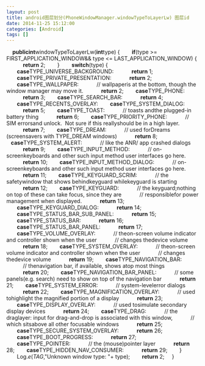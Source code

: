 ```yaml
---
layout: post
title: android图层划分(PhoneWindowManager.windowTypeToLayerLw) 图层id
date: 2014-11-25 15:12:00
categories: [Android]
tags: []
---
```


    **publicint**windowTypeToLayerLw(**int**type) {
       **if**(type >= FIRST_APPLICATION_WINDOW&& type <= LAST_APPLICATION_WINDOW) {
           **return** 2;
       }
       **switch**(type) {
       **case**TYPE_UNIVERSE_BACKGROUND:
           **return** 1;
       **case**TYPE_PRIVATE_PRESENTATION:
           **return** 2;
       **case**TYPE_WALLPAPER:
           // wallpaperis at the bottom, though the window manager may move it.
           **return** 2;
       **case**TYPE_PHONE:
           **return** 3;
       **case**TYPE_SEARCH_BAR:
           **return** 4;
       **case**TYPE_RECENTS_OVERLAY:
       **case**TYPE_SYSTEM_DIALOG:
           **return** 5;
       **case**TYPE_TOAST:
           // toasts andthe plugged-in battery thing
           **return** 6;
       **case**TYPE_PRIORITY_PHONE:
           // SIM errorsand unlock.  Not sure if this reallyshould be in a high layer.
           **return** 7;
       **case**TYPE_DREAM:
           // used forDreams (screensavers with TYPE_DREAM windows)
           **return** 8;
        **case**TYPE_SYSTEM_ALERT:
           // like the ANR/ app crashed dialogs
           **return** 9;
       **case**TYPE_INPUT_METHOD:
           // on-screenkeyboards and other such input method user interfaces go here.
           **return** 10;
       **case**TYPE_INPUT_METHOD_DIALOG:
           // on-screenkeyboards and other such input method user interfaces go here.
           **return** 11;
       **case**TYPE_KEYGUARD_SCRIM:
           // the safetywindow that shows behindkeyguard whilekeyguard is starting
           **return** 12;
       **case**TYPE_KEYGUARD:
           // the keyguard;nothing on top of these can take focus, since they are
           // responsiblefor power management when displayed.
           **return** 13;
       **case**TYPE_KEYGUARD_DIALOG:
           **return** 14;
       **case**TYPE_STATUS_BAR_SUB_PANEL:
           **return** 15;
       **case**TYPE_STATUS_BAR:
           **return** 16;
       **case**TYPE_STATUS_BAR_PANEL:
           **return** 17;
       **case**TYPE_VOLUME_OVERLAY:
           // theon-screen volume indicator and controller shown when the user
           // changes thedevice volume
           **return** 18;
       **case**TYPE_SYSTEM_OVERLAY:
           // theon-screen volume indicator and controller shown when the user
           // changes thedevice volume
           **return** 19;
       **case**TYPE_NAVIGATION_BAR:
           // thenavigation bar, if available, shows atop most things
           **return** 20;
       **case**TYPE_NAVIGATION_BAR_PANEL:
           // some panels(e.g. search) need to show on top of the navigation bar
           **return** 21;
       **case**TYPE_SYSTEM_ERROR:
           // system-levelerror dialogs
           **return** 22;
       **case**TYPE_MAGNIFICATION_OVERLAY:
           // used tohighlight the magnified portion of a display
           **return** 23;
       **case**TYPE_DISPLAY_OVERLAY:
           // used tosimulate secondary display devices
           **return** 24;
       **case**TYPE_DRAG:
           // the draglayer: input for drag-and-drop is associated with this window,
           // which sitsabove all other focusable windows
           **return** 25;
       **case**TYPE_SECURE_SYSTEM_OVERLAY:
           **return** 26;
       **case**TYPE_BOOT_PROGRESS:
           **return** 27;
       **case**TYPE_POINTER:
           // the (mouse)pointer layer
           **return** 28;
       **case**TYPE_HIDDEN_NAV_CONSUMER:
           **return** 29;
       }
       Log.*e*(*TAG*,"Unknown window type: "+ type);
       **return** 2;
    }

